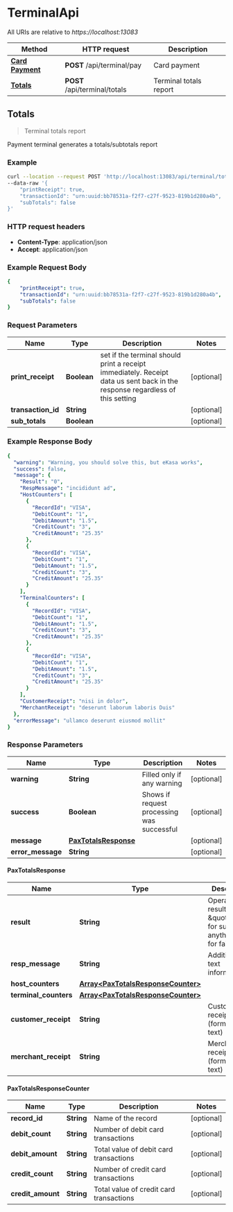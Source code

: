 # TerminalApi

All URIs are relative to *https://localhost:13083*

Method | HTTP request | Description
------------- | ------------- | -------------
[**Card Payment**](TerminalCardPaymentApi.md#CardPayment) | **POST** /api/terminal/pay | Card payment
[**Totals**](TerminalTotalsApi.md#Totals) | **POST** /api/terminal/totals | Terminal totals report

## Totals

> Terminal totals report

Payment terminal generates a totals/subtotals report

### Example

```bash
curl --location --request POST 'http://localhost:13083/api/terminal/totals' \
--data-raw '{
    "printReceipt": true,
    "transactionId": "urn:uuid:bb78531a-f2f7-c27f-9523-819b1d280a4b",
    "subTotals": false
}'
```

### HTTP request headers

- **Content-Type**: application/json
- **Accept**: application/json

### Example Request Body

```yaml
{
    "printReceipt": true,
    "transactionId": "urn:uuid:bb78531a-f2f7-c27f-9523-819b1d280a4b",
    "subTotals": false
}
```

### Request Parameters

Name | Type | Description | Notes
------------ | ------------- | ------------- | -------------
**print_receipt** | **Boolean** | set if the terminal should print a receipt immediately. Receipt data us sent back in the response regardless of this setting | [optional] 
**transaction_id** | **String** |  | [optional] 
**sub_totals** | **Boolean** |  | [optional] 

### Example Response Body

```yaml
{
  "warning": "Warning, you should solve this, but eKasa works",
  "success": false,
  "message": {
    "Result": "0",
    "RespMessage": "incididunt ad",
    "HostCounters": [
      {
        "RecordId": "VISA",
        "DebitCount": "1",
        "DebitAmount": "1.5",
        "CreditCount": "3",
        "CreditAmount": "25.35"
      },
      {
        "RecordId": "VISA",
        "DebitCount": "1",
        "DebitAmount": "1.5",
        "CreditCount": "3",
        "CreditAmount": "25.35"
      }
    ],
    "TerminalCounters": [
      {
        "RecordId": "VISA",
        "DebitCount": "1",
        "DebitAmount": "1.5",
        "CreditCount": "3",
        "CreditAmount": "25.35"
      },
      {
        "RecordId": "VISA",
        "DebitCount": "1",
        "DebitAmount": "1.5",
        "CreditCount": "3",
        "CreditAmount": "25.35"
      }
    ],
    "CustomerReceipt": "nisi in dolor",
    "MerchantReceipt": "deserunt laborum laboris Duis"
  },
  "errorMessage": "ullamco deserunt eiusmod mollit"
}
```

### Response Parameters

Name | Type | Description | Notes
------------ | ------------- | ------------- | -------------
**warning** | **String** | Filled only if any warning | [optional] 
**success** | **Boolean** | Shows if request processing was successful | [optional] 
**message** | [**PaxTotalsResponse**](TerminalTotalsApi.md#PaxTotalsResponse) |  | [optional] 
**error_message** | **String** |  | [optional] 

#### PaxTotalsResponse

Name | Type | Description | Notes
------------ | ------------- | ------------- | -------------
**result** | **String** | Operation result. \&quot;0\&quot; for success, anything else for failure | [optional] 
**resp_message** | **String** | Additional text information. | [optional] 
**host_counters** | [**Array&lt;PaxTotalsResponseCounter&gt;**](TerminalTotalsApi.md#PaxTotalsResponseCounter) |  | [optional] 
**terminal_counters** | [**Array&lt;PaxTotalsResponseCounter&gt;**](TerminalTotalsApi.md#PaxTotalsResponseCounter) |  | [optional] 
**customer_receipt** | **String** | Customer receipt (formatted text) | [optional] 
**merchant_receipt** | **String** | Merchant receipt (formatted text) | [optional] 

#### PaxTotalsResponseCounter

Name | Type | Description | Notes
------------ | ------------- | ------------- | -------------
**record_id** | **String** | Name of the record | [optional] 
**debit_count** | **String** | Number of debit card transactions | [optional] 
**debit_amount** | **String** | Total value of debit card transactions | [optional] 
**credit_count** | **String** | Number of credit card transactions | [optional] 
**credit_amount** | **String** | Total value of credit card transactions | [optional] 
